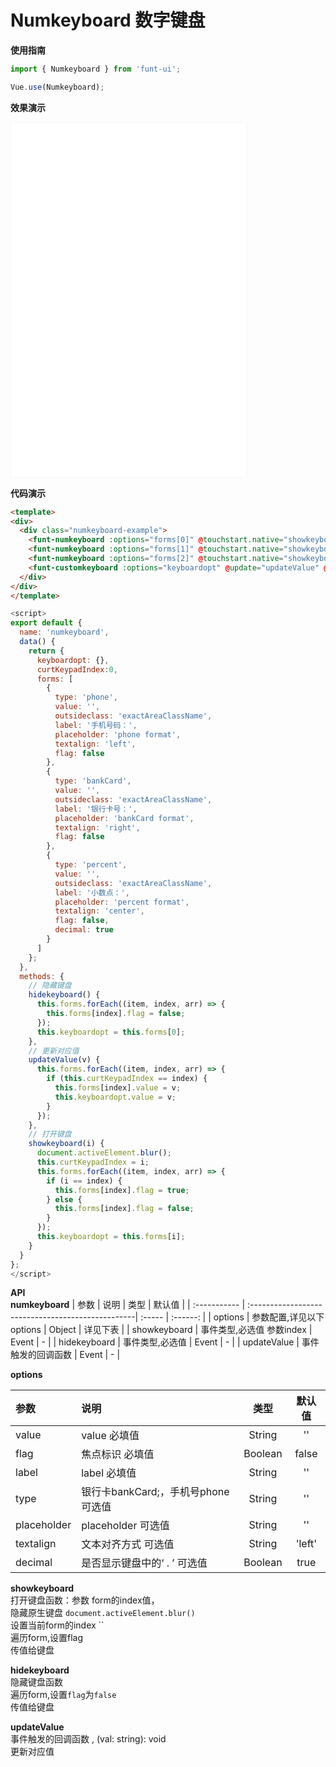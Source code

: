 # Numkeyboard 数字键盘

**使用指南**

```js
import { Numkeyboard } from 'funt-ui';

Vue.use(Numkeyboard);
```


**效果演示**
<section class="code-box-demo code-box-demo-preview"><iframe id="demoFrame" name="demoFrame" title="antd-mobile" src="/funt-ui/API/numkeyboard-demo.html" style="width: 377px; height: 567px; border:1px solid rgb(247, 247, 247);"></iframe></section>


**代码演示**
```html
<template>
<div>
  <div class="numkeyboard-example">
    <funt-numkeyboard :options="forms[0]" @touchstart.native="showkeyboard(0)"></funt-numkeyboard>
    <funt-numkeyboard :options="forms[1]" @touchstart.native="showkeyboard(1)"></funt-numkeyboard>
    <funt-numkeyboard :options="forms[2]" @touchstart.native="showkeyboard(2)"></funt-numkeyboard>
    <funt-customkeyboard :options="keyboardopt" @update="updateValue" @hidekeyboard='hidekeyboard'></funt-customkeyboard>
  </div>
</div>
</template>
```

```js
<script>
export default {
  name: 'numkeyboard',
  data() {
    return {
      keyboardopt: {},
      curtKeypadIndex:0,
      forms: [
        {
          type: 'phone',
          value: '',
          outsideclass: 'exactAreaClassName',
          label: '手机号码：',
          placeholder: 'phone format',
          textalign: 'left',
          flag: false
        },
        {
          type: 'bankCard',
          value: '',
          outsideclass: 'exactAreaClassName',
          label: '银行卡号：',
          placeholder: 'bankCard format',
          textalign: 'right',
          flag: false
        },
        {
          type: 'percent',
          value: '',
          outsideclass: 'exactAreaClassName',
          label: '小数点：',
          placeholder: 'percent format',
          textalign: 'center',
          flag: false,
          decimal: true
        }
      ]
    };
  },
  methods: {
    // 隐藏键盘
    hidekeyboard() {
      this.forms.forEach((item, index, arr) => {
        this.forms[index].flag = false;
      });
      this.keyboardopt = this.forms[0];
    },
    // 更新对应值
    updateValue(v) {
      this.forms.forEach((item, index, arr) => {
        if (this.curtKeypadIndex == index) {
          this.forms[index].value = v;
          this.keyboardopt.value = v;
        }
      });
    },
    // 打开键盘
    showkeyboard(i) {
      document.activeElement.blur();
      this.curtKeypadIndex = i;
      this.forms.forEach((item, index, arr) => {
        if (i == index) {
          this.forms[index].flag = true;
        } else {
          this.forms[index].flag = false;
        }
      });
      this.keyboardopt = this.forms[i];
    }
  }
};
</script>
```

**API**  
**numkeyboard**
| 参数         | 说明                                              | 类型   |  默认值  |
| :----------- | :-------------------------------------------------| :----- | :------: |
| options      | 参数配置,详见以下 options                         | Object | 详见下表 |
| showkeyboard | 事件类型,必选值  参数index                              | Event  |   -    |
| hidekeyboard | 事件类型,必选值                               | Event  |   -    |
| updateValue | 事件触发的回调函数                           | Event  |   -    |

**options**

| 参数            | 说明             |  类型   | 默认值 |
| :-------------- | :--------------- | :-----: | :----: |
| value      | value 必填值 | String | ''  |
| flag | 焦点标识 必填值 | Boolean | false  |
| label | label 必填值 | String | ''  |
| type | 银行卡bankCard;，手机号phone 可选值| String | '' |
| placeholder | placeholder  可选值| String | ''  |
| textalign      | 文本对齐方式  可选值| String | 'left'  |
| decimal      | 是否显示键盘中的‘ . ’  可选值| Boolean | true  |

**showkeyboard**  
打开键盘函数：参数 form的index值，  
隐藏原生键盘 `document.activeElement.blur()`  
设置当前form的index ``  
遍历form,设置flag  
传值给键盘  

**hidekeyboard**  
隐藏键盘函数  
遍历form,设置`flag`为`false`    
传值给键盘   

**updateValue**  
事件触发的回调函数 , (val: string): void   
更新对应值



